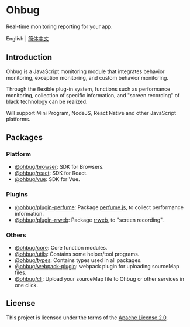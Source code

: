 # Ohbug

Real-time monitoring reporting for your app.

English | [简体中文](./README-zh_CN.md)

## Introduction

Ohbug is a JavaScript monitoring module that integrates behavior monitoring, exception monitoring, and custom behavior monitoring.

Through the flexible plug-in system, functions such as performance monitoring, collection of specific information, and "screen recording" of black technology can be realized.

Will support Mini Program, NodeJS, React Native and other JavaScript platforms.

## Packages

### Platform

- [@ohbug/browser](./packages/browser): SDK for Browsers.
- [@ohbug/react](./packages/ohbug-react): SDK for React.
- [@ohbug/vue](./packages/ohbug-vue): SDK for Vue.

### Plugins

- [@ohbug/plugin-perfume](./packages/plugin-perfume): Package [perfume.js](https://github.com/Zizzamia/perfume.js), to collect performance information.
- [@ohbug/plugin-rrweb](./packages/plugin-rrweb): Package [rrweb](https://github.com/rrweb-io/rrweb), to "screen recording".

### Others

- [@ohbug/core](./packages/core): Core function modules.
- [@ohbug/utils](./packages/utils): Contains some helper/tool programs.
- [@ohbug/types](./packages/types): Contains types used in all packages.
- [@ohbug/webpack-plugin](./packages/webpack-plugin): webpack plugin for uploading sourceMap files.
- [@ohbug/cli](https://github.com/ohbug-org/ohbug-cli): Upload your sourceMap file to Ohbug or other services in one click.

## License

This project is licensed under the terms of the [Apache License 2.0](https://github.com/ohbug-org/ohbug/blob/master/LICENSE).
